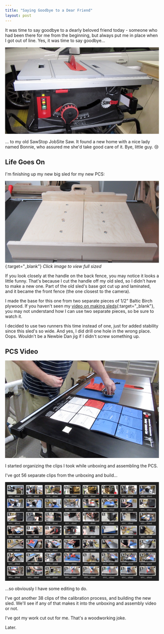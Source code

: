 ```yaml
---
title: "Saying Goodbye to a Dear Friend"
layout: post
---
```

It was time to say goodbye to a dearly beloved friend today - someone who had been there for me from the beginning, but always put me in place when I got out of line. Yes, it was time to say goodbye...

![](/assets/images-posts/2019/04/2019-04-02.1.01.jpg)

... to my old SawStop JobSite Saw. It found a new home with a nice lady named Bonnie, who assured me she'd take good care of it. Bye, little guy. 😢

## Life Goes On

I'm finishing up my new big sled for my new PCS:

[![](/assets/images-posts/2019/04/2019-04-02.1.02.jpg)](/assets/images-posts/2019/04/2019-04-02.1.02.jpg){:target="_blank"}
*Click image to view full sized*

If you look closely at the handle on the back fence, you may notice it looks a little funny. That's because I cut the handle off my old sled, so I didn't have to make a new one. Part of the old sled's base got cut up and laminated, and it became the front fence (the one closest to the camera).

I made the base for this one from two separate pieces of 1/2" Baltic Birch plywood. If you haven't seen my [video on making sleds](https://youtu.be/b-65Bs5Yi0w){:target="_blank"}, you may not understand how I can use two separate pieces, so be sure to watch it.

I decided to use two runners this time instead of one, just for added stability since this sled's so wide. And yes, I did drill one hole in the wrong place. Oops. Wouldn't be a Newbie Dan jig if I didn't screw something up.

## PCS Video

![](/assets/images-posts/2019/04/2019-04-02.1.03.jpg)

I started organizing the clips I took while unboxing and assembling the PCS.

I've got 56 separate clips from the unboxing and build...

![](/assets/images-posts/2019/04/2019-04-02.1.04.jpg)

...so obviously I have some editing to do.

I've got another 38 clips of the calibration process, and building the new sled. We'll see if any of that makes it into the unboxing and assembly video or not.

I've got my work cut out for me. That's a woodworking joke.

Later.
